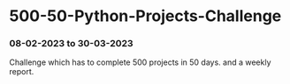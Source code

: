 # 500-50-Python-Projects-Challenge
### 08-02-2023 to 30-03-2023

Challenge which has to complete 500 projects in 50 days. and a weekly report.
